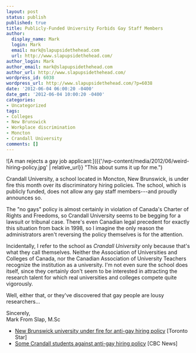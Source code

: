 ```yaml
---
layout: post
status: publish
published: true
title: Publicly-Funded University Forbids Gay Staff Members
author:
  display_name: Mark
  login: Mark
  email: mark@slapupsidethehead.com
  url: http://www.slapupsidethehead.com/
author_login: Mark
author_email: mark@slapupsidethehead.com
author_url: http://www.slapupsidethehead.com/
wordpress_id: 6038
wordpress_url: http://www.slapupsidethehead.com/?p=6038
date: '2012-06-04 06:00:20 -0400'
date_gmt: '2012-06-04 10:00:20 -0400'
categories:
- Uncategorized
tags:
- Colleges
- New Brunswick
- Workplace discrimination
- Moncton
- Crandall University
comments: []
---
```

![A man rejects a gay job applicant:]({{'/wp-content/media/2012/06/weird-hiring-policy.jpg' | relative_url}} "This about sums it up for me.")

Crandall University, a school located in Moncton, New Brunswick, is under fire this month over its discriminatory hiring policies. The school, which is publicly funded, does not allow any gay staff members---and proudly announces so.

The "no gays" policy is almost certainly in violation of Canada's Charter of Rights and Freedoms, so Crandall University seems to be begging for a lawsuit or tribunal case. There's even Canadian legal precedent for exactly this situation from back in 1998, so I imagine the only reason the administrators aren't reversing the policy themselves is for the attention.

Incidentally, I refer to the school as _Crandall University_ only because that's what they call themselves. Neither the Association of Universities and Colleges of Canada, nor the Canadian Association of University Teachers recognize the institution as a university. I'm not even sure the school does itself, since they certainly don't seem to be interested in attracting the research talent for which real universities and colleges compete quite vigorously.

Well, either that, or they've discovered that gay people are lousy researchers...

Sincerely,  
Mark From Slap, M.Sc

- [New Brunswick university under fire for anti-gay hiring policy](http://www.thestar.com/news/canada/article/1204607--new-brunswick-university-under-fire-for-anti-gay-hiring-policy) [Toronto Star]
- [Some Crandall students against anti-gay hiring policy](http://www.cbc.ca/news/canada/new-brunswick/story/2012/06/01/nb-crandall-students-221.html) [CBC News]
